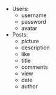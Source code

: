 - Users:
	- username
	- password
	- avatar
- Posts:
	- picture
	- description
	- like
	- title
	- comments
	- view
	- date
	- author